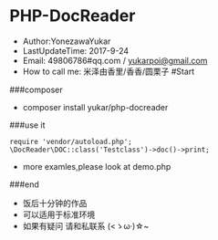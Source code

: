 # PHP-DocReader
* Author:YonezawaYukar
* LastUpdateTime: 2017-9-24
* Email: 49806786#qq.com / yukarpoi@gmail.com
* How to call me: 米泽由香里/香香/圆栗子
#Start

###composer
* composer install yukar/php-docreader

###use it
    
    require 'vendor/autoload.php';
    \DocReader\DOC::class('Testclass')->doc()->print;
    
* more examles,please look at demo.php

###end
* 饭后十分钟的作品
* 可以适用于标准环境
* 如果有疑问 请和私联系 (<ゝω·)☆~